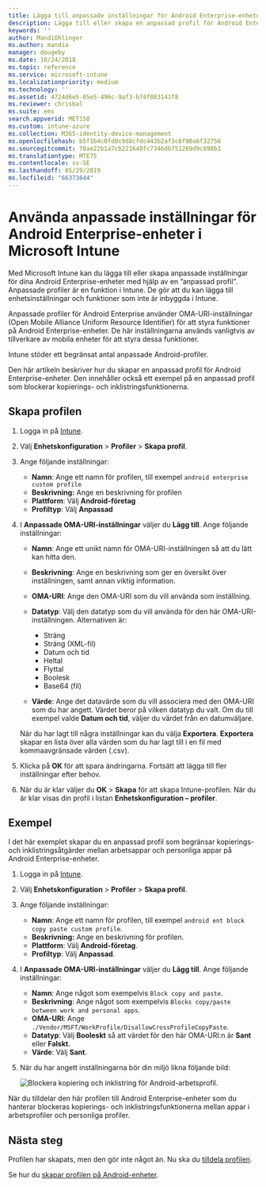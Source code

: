 ```yaml
---
title: Lägga till anpassade inställningar för Android Enterprise-enheter i Microsoft Intune – Azure | Microsoft Docs
description: Lägga till eller skapa en anpassad profil för Android Enterprise-enheter i Microsoft Intune
keywords: ''
author: MandiOhlinger
ms.author: mandia
manager: dougeby
ms.date: 10/24/2018
ms.topic: reference
ms.service: microsoft-intune
ms.localizationpriority: medium
ms.technology: ''
ms.assetid: 4724d6e5-05e5-496c-9af3-b74f083141f8
ms.reviewer: chrisbal
ms.suite: ems
search.appverid: MET150
ms.custom: intune-azure
ms.collection: M365-identity-device-management
ms.openlocfilehash: b5f1b4c0fd0c9d8cfdc443b2af3c6f90a6f32756
ms.sourcegitcommit: 78ae22b1a7cb221648fc7346db751269d9c898b1
ms.translationtype: MTE75
ms.contentlocale: sv-SE
ms.lasthandoff: 05/29/2019
ms.locfileid: "66373644"
---
```

# <a name="use-custom-settings-for-android-enterprise-devices-in-microsoft-intune"></a>Använda anpassade inställningar för Android Enterprise-enheter i Microsoft Intune

Med Microsoft Intune kan du lägga till eller skapa anpassade inställningar för dina Android Enterprise-enheter med hjälp av en ”anpassad profil”. Anpassade profiler är en funktion i Intune. De gör att du kan lägga till enhetsinställningar och funktioner som inte är inbyggda i Intune.

Anpassade profiler för Android Enterprise använder OMA-URI-inställningar (Open Mobile Alliance Uniform Resource Identifier) för att styra funktioner på Android Enterprise-enheter. De här inställningarna används vanligtvis av tillverkare av mobila enheter för att styra dessa funktioner.

Intune stöder ett begränsat antal anpassade Android-profiler.

Den här artikeln beskriver hur du skapar en anpassad profil för Android Enterprise-enheter. Den innehåller också ett exempel på en anpassad profil som blockerar kopierings- och inklistringsfunktionerna.

## <a name="create-the-profile"></a>Skapa profilen

1. Logga in på [Intune](https://go.microsoft.com/fwlink/?linkid=2090973).
2. Välj **Enhetskonfiguration** > **Profiler** > **Skapa profil**.
3. Ange följande inställningar:

    - **Namn**: Ange ett namn för profilen, till exempel `android enterprise custom profile`
    - **Beskrivning:** Ange en beskrivning för profilen
    - **Plattform**: Välj **Android-företag**
    - **Profiltyp**: Välj **Anpassad**

4. I **Anpassade OMA-URI-inställningar** väljer du **Lägg till**. Ange följande inställningar:

    - **Namn**: Ange ett unikt namn för OMA-URI-inställningen så att du lätt kan hitta den.
    - **Beskrivning**: Ange en beskrivning som ger en översikt över inställningen, samt annan viktig information.
    - **OMA-URI**: Ange den OMA-URI som du vill använda som inställning.
    - **Datatyp**: Välj den datatyp som du vill använda för den här OMA-URI-inställningen. Alternativen är:

      - Sträng
      - Sträng (XML-fil)
      - Datum och tid
      - Heltal
      - Flyttal
      - Boolesk
      - Base64 (fil)

    - **Värde**: Ange det datavärde som du vill associera med den OMA-URI som du har angett. Värdet beror på vilken datatyp du valt. Om du till exempel valde **Datum och tid**, väljer du värdet från en datumväljare.

    När du har lagt till några inställningar kan du välja **Exportera**. **Exportera** skapar en lista över alla värden som du har lagt till i en fil med kommaavgränsade värden (.csv).

5. Klicka på **OK** för att spara ändringarna. Fortsätt att lägga till fler inställningar efter behov.
6. När du är klar väljer du **OK** > **Skapa** för att skapa Intune-profilen. När du är klar visas din profil i listan **Enhetskonfiguration – profiler**.

## <a name="example"></a>Exempel

I det här exemplet skapar du en anpassad profil som begränsar kopierings- och inklistringsåtgärder mellan arbetsappar och personliga appar på Android Enterprise-enheter.

1. Logga in på [Intune](https://go.microsoft.com/fwlink/?linkid=2090973).
2. Välj **Enhetskonfiguration** > **Profiler** > **Skapa profil**.
3. Ange följande inställningar:

    - **Namn**: Ange ett namn för profilen, till exempel `android ent block copy paste custom profile`.
    - **Beskrivning:** Ange en beskrivning för profilen.
    - **Plattform**: Välj **Android-företag**.
    - **Profiltyp**: Välj **Anpassad**.

4. I **Anpassade OMA-URI-inställningar** väljer du **Lägg till**. Ange följande inställningar:

    - **Namn**: Ange något som exempelvis `Block copy and paste`.
    - **Beskrivning**: Ange något som exempelvis `Blocks copy/paste between work and personal apps`.
    - **OMA-URI**: Ange `./Vendor/MSFT/WorkProfile/DisallowCrossProfileCopyPaste`.
    - **Datatyp**: Välj **Booleskt** så att värdet för den här OMA-URI:n är **Sant** eller **Falskt**.
    - **Värde**: Välj **Sant**.

5. När du har angett inställningarna bör din miljö likna följande bild:

    ![Blockera kopiering och inklistring för Android-arbetsprofil.](./media/custom-policy-afw-copy-paste.png)

När du tilldelar den här profilen till Android Enterprise-enheter som du hanterar blockeras kopierings- och inklistringsfunktionerna mellan appar i arbetsprofiler och personliga profiler.

## <a name="next-steps"></a>Nästa steg

Profilen har skapats, men den gör inte något än. Nu ska du [tilldela profilen](device-profile-assign.md).

Se hur du [skapar profilen på Android-enheter](custom-settings-android.md).
